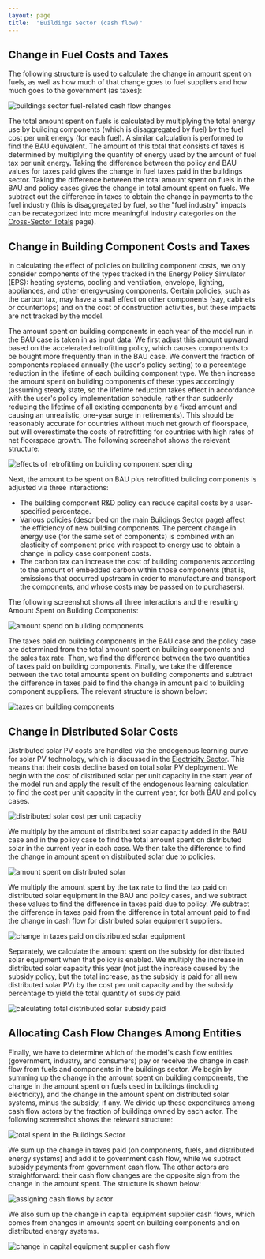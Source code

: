 ```yaml
---
layout: page
title:  "Buildings Sector (cash flow)"
---
```

## Change in Fuel Costs and Taxes

The following structure is used to calculate the change in amount spent on fuels, as well as how much of that change goes to fuel suppliers and how much goes to the government (as taxes):

![buildings sector fuel-related cash flow changes](buildings-sector-cash-Fuels.png)

The total amount spent on fuels is calculated by multiplying the total energy use by building components (which is disaggregated by fuel) by the fuel cost per unit energy (for each fuel).  A similar calculation is performed to find the BAU equivalent.  The amount of this total that consists of taxes is determined by multiplying the quantity of energy used by the amount of fuel tax per unit energy.  Taking the difference between the policy and BAU values for taxes paid gives the change in fuel taxes paid in the buildings sector.  Taking the difference between the total amount spent on fuels in the BAU and policy cases gives the change in total amount spent on fuels.  We subtract out the difference in taxes to obtain the change in payments to the fuel industry (this is disaggregated by fuel, so the "fuel industry" impacts can be recategorized into more meaningful industry categories on the [Cross-Sector Totals](cross-sector-totals.html) page).

## Change in Building Component Costs and Taxes

In calculating the effect of policies on building component costs, we only consider components of the types tracked in the Energy Policy Simulator (EPS): heating systems, cooling and ventilation, envelope, lighting, appliances, and other energy-using components.  Certain policies, such as the carbon tax, may have a small effect on other components (say, cabinets or countertops) and on the cost of construction activities, but these impacts are not tracked by the model.

The amount spent on building components in each year of the model run in the BAU case is taken in as input data.  We first adjust this amount upward based on the accelerated retrofitting policy, which causes components to be bought more frequently than in the BAU case.  We convert the fraction of components replaced annually (the user's policy setting) to a percentage reduction in the lifetime of each building component type.  We then increase the amount spent on building components of these types accordingly (assuming steady state, so the lifetime reduction takes effect in accordance with the user's policy implementation schedule, rather than suddenly reducing the lifetime of all existing components by a fixed amount and causing an unrealistic, one-year surge in retirements).  This should be reasonably accurate for countries without much net growth of floorspace, but will overestimate the costs of retrofitting for countries with high rates of net floorspace growth.  The following screenshot shows the relevant structure:

![effects of retrofitting on building component spending](buildings-sector-cash-Retrofitting.png)

Next, the amount to be spent on BAU plus retrofitted building components is adjusted via three interactions:

* The building component R&D policy can reduce capital costs by a user-specified percentage.
* Various policies (described on the main [Buildings Sector page](buildings-sector-main.html)) affect the efficiency of new building components.  The percent change in energy use (for the same set of components) is combined with an elasticity of component price with respect to energy use to obtain a change in policy case component costs.
* The carbon tax can increase the cost of building components according to the amount of embedded carbon within those components (that is, emissions that occurred upstream in order to manufacture and transport the components, and whose costs may be passed on to purchasers).

The following screenshot shows all three interactions and the resulting Amount Spent on Building Components:

![amount spend on building components](buildings-sector-cash-AmtSpentOnCpts.png)

The taxes paid on building components in the BAU case and the policy case are determined from the total amount spent on building components and the sales tax rate.  Then, we find the difference between the two quantities of taxes paid on building components.  Finally, we take the difference between the two total amounts spent on building components and subtract the difference in taxes paid to find the change in amount paid to building component suppliers.  The relevant structure is shown below:

![taxes on building components](buildings-sector-cash-CptsTaxes.png)

## Change in Distributed Solar Costs

Distributed solar PV costs are handled via the endogenous learning curve for solar PV technology, which is discussed in the [Electricity Sector](electricity-sector-main.html).  This means that their costs decline based on total solar PV deployment.  We begin with the cost of distributed solar per unit capacity in the start year of the model run and apply the result of the endogenous learning calculation to find the cost per unit capacity in the current year, for both BAU and policy cases.

![distributed solar cost per unit capacity](buildings-sector-cash-DistSolarCostPerCap.png)

We multiply by the amount of distributed solar capacity added in the BAU case and in the policy case to find the total amount spent on distributed solar in the current year in each case.  We then take the difference to find the change in amount spent on distributed solar due to policies.

![amount spent on distributed solar](buildings-sector-cash-AmtSpentDistSolar.png)

We multiply the amount spent by the tax rate to find the tax paid on distributed solar equipment in the BAU and policy cases, and we subtract these values to find the difference in taxes paid due to policy.  We subtract the difference in taxes paid from the difference in total amount paid to find the change in cash flow for distributed solar equipment suppliers.

![change in taxes paid on distributed solar equipment](buildings-sector-cash-DistSolarTaxes.png)

Separately, we calculate the amount spent on the subsidy for distributed solar equipment when that policy is enabled.  We multiply the increase in distributed solar capacity this year (not just the increase caused by the subsidy policy, but the total increase, as the subsidy is paid for all new distributed solar PV) by the cost per unit capacity and by the subsidy percentage to yield the total quantity of subsidy paid.

![calculating total distributed solar subsidy paid](buildings-sector-cash-DistSolarSubsidy.png)

## Allocating Cash Flow Changes Among Entities

Finally, we have to determine which of the model's cash flow entities (government, industry, and consumers) pay or receive the change in cash flow from fuels and components in the buildings sector.  We begin by summing up the change in the amount spent on building components, the change in the amount spent on fuels used in buildings (including electricity), and the change in the amount spent on distributed solar systems, minus the subsidy, if any.  We divide up these expenditures among cash flow actors by the fraction of buildings owned by each actor.  The following screenshot shows the relevant structure:

![total spent in the Buildings Sector](buildings-sector-cash-TotalSpent.png)

We sum up the change in taxes paid (on components, fuels, and distributed energy systems) and add it to government cash flow, while we subtract subsidy payments from government cash flow.  The other actors are straightforward: their cash flow changes are the opposite sign from the change in the amount spent.  The structure is shown below:

![assigning cash flows by actor](buildings-sector-cash-AssigningCashFlows.png)

We also sum up the change in capital equipment supplier cash flows, which comes from changes in amounts spent on building components and on distributed energy systems.

![change in capital equipment supplier cash flow](buildings-sector-cash-CapEqptSuppliersTot.png)